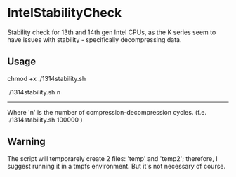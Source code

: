 # IntelStabilityCheck
Stability check for 13th and 14th gen Intel CPUs, as the K series seem to have issues with stability - specifically decompressing data.

## Usage
chmod +x ./1314stability.sh

./1314stability.sh n

--------
Where 'n' is the number of compression-decompression cycles. (f.e. ./1314stability.sh 100000 )

## Warning
The script will temporarely create 2 files: 'temp' and 'temp2'; therefore, I suggest running it in a tmpfs environment.
But it's not necessary of course.
